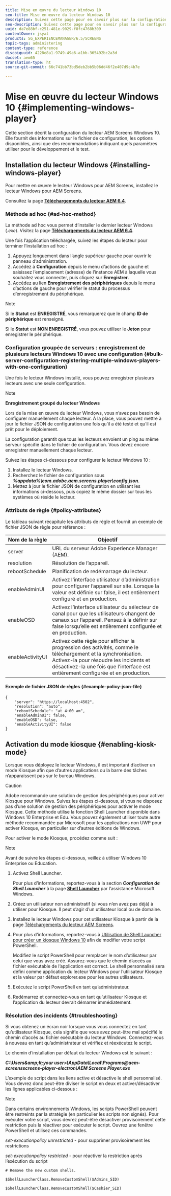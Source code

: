 ```yaml
---
title: Mise en œuvre du lecteur Windows 10
seo-title: Mise en œuvre du lecteur Windows 10
description: Suivez cette page pour en savoir plus sur la configuration du lecteur AEM Screens Windows 10.
seo-description: Suivez cette page pour en savoir plus sur la configuration du lecteur AEM Screens Windows 10.
uuid: da7e88bf-c251-481e-9029-f8fc4768b309
contentOwner: jsyal
products: SG_EXPERIENCEMANAGER/6.5/SCREENS
topic-tags: administering
content-type: reference
discoiquuid: 4228e8a1-9749-49a6-a1bb-365492bc2a3d
docset: aem65
translation-type: ht
source-git-commit: 66c741bb73bd5deb2bb5b06dd46f2e407d9c4b7e

---
```



# Mise en œuvre du lecteur Windows 10 {#implementing-windows-player}

Cette section décrit la configuration du lecteur AEM Screens Windows 10. Elle fournit des informations sur le fichier de configuration, les options disponibles, ainsi que des recommandations indiquant quels paramètres utiliser pour le développement et le test.

## Installation du lecteur Windows {#installing-windows-player}

Pour mettre en œuvre le lecteur Windows pour AEM Screens, installez le lecteur Windows pour AEM Screens.

Consultez la page [**Téléchargements du lecteur AEM 6.4**](https://download.macromedia.com/screens/).

### Méthode ad hoc {#ad-hoc-method}

La méthode ad hoc vous permet d’installer le dernier lecteur Windows (*.exe*). Visitez la page [**Téléchargements du lecteur AEM 6.4**](https://download.macromedia.com/screens/).

Une fois l’application téléchargée, suivez les étapes du lecteur pour terminer l’installation ad hoc :

1. Appuyez longuement dans l’angle supérieur gauche pour ouvrir le panneau d’administration.
1. Accédez à **Configuration** depuis le menu d’actions de gauche et saisissez l’emplacement (adresse) de l’instance AEM à laquelle vous souhaitez vous connecter, puis cliquez sur **Enregistrer**.
1. Accédez au lien **Enregistrement** **des périphériques** depuis le menu d’actions de gauche pour vérifier le statut du processus d’enregistrement du périphérique.

>[!NOTE]
>
>Si le **Statut** est **ENREGISTRÉ**, vous remarquerez que le champ **ID de périphérique** est renseigné.
>
>Si le **Statut** est **NON ENREGISTRÉ**, vous pouvez utiliser le **Jeton** pour enregistrer le périphérique.

### Configuration groupée de serveurs : enregistrement de plusieurs lecteurs Windows 10 avec une configuration {#bulk-server-configuration-registering-multiple-windows-players-with-one-configuration}

Une fois le lecteur Windows installé, vous pouvez enregistrer plusieurs lecteurs avec une seule configuration.

>[!NOTE]
>
>**Enregistrement groupé du lecteur Windows**
>
>Lors de la mise en œuvre du lecteur Windows, vous n’avez pas besoin de configurer manuellement chaque lecteur. À la place, vous pouvez mettre à jour le fichier JSON de configuration une fois qu’il a été testé et qu’il est prêt pour le déploiement.
>
>La configuration garantit que tous les lecteurs envoient un ping au même serveur spécifié dans le fichier de configuration. Vous devez encore enregistrer manuellement chaque lecteur.

Suivez les étapes ci-dessous pour configurer le lecteur Windows 10 :

1. Installez le lecteur Windows.
1. Recherchez le fichier de configuration sous ***%appdata%\com.adobe.aem.screens.player\config.json***.
1. Mettez à jour le fichier JSON de configuration en utilisant les informations ci-dessous, puis copiez le même dossier sur tous les systèmes où réside le lecteur.

### Attributs de règle    {#policy-attributes}

Le tableau suivant récapitule les attributs de règle et fournit un exemple de fichier JSON de règle pour référence :

| **Nom de la règle** | **Objectif** |
|---|---|
| server | URL du serveur Adobe Experience Manager (AEM). |
| resolution | Résolution de l’appareil. |
| rebootSchedule | Planification de redémarrage du lecteur. |
| enableAdminUI | Activez l’interface utilisateur d’administration pour configurer l’appareil sur site. Lorsque la valeur est définie sur false, il est entièrement configuré et en production. |
| enableOSD | Activez l’interface utilisateur du sélecteur de canal pour que les utilisateurs changent de canaux sur l’appareil. Pensez à la définir sur false lorsqu’elle est entièrement configurée et en production. |
| enableActivityUI | Activez cette règle pour afficher la progression des activités, comme le téléchargement et la synchronisation. Activez-la pour résoudre les incidents et désactivez-la une fois que l’interface est entièrement configurée et en production. |

#### Exemple de fichier JSON de règles    {#example-policy-json-file}

```
{
    "server": "https://localhost:4502",
    "resolution": "auto",
    "rebootSchedule": "at 4:00 am",
    "enableAdminUI": false,
    "enableOSD": false,
    "enableActivityUI": false
}
```

## Activation du mode kiosque {#enabling-kiosk-mode}

Lorsque vous déployez le lecteur Windows, il est important d’activer un mode Kiosque afin que d’autres applications ou la barre des tâches n’apparaissent pas sur le bureau Windows.

>[!CAUTION]
>
>Adobe recommande une solution de gestion des périphériques pour activer Kiosque pour Windows. Suivez les étapes ci-dessous, si vous ne disposez pas d’une solution de gestion des périphériques pour activer le mode Kiosque. Cette méthode utilise la fonction Shell Launcher disponible dans Windows 10 Enterprise et Edu. Vous pouvez également utiliser toute autre méthode recommandée par Microsoft pour les applications non UWP pour activer Kiosque, en particulier sur d’autres éditions de Windows.

Pour activer le mode Kiosque, procédez comme suit :

>[!NOTE]
>
>Avant de suivre les étapes ci-dessous, veillez à utiliser Windows 10 Enterprise ou Education.

1. Activez Shell Launcher.

   Pour plus d’informations, reportez-vous à la section ***Configuration de Shell Launcher*** à la page **[Shell Launcher](https://docs.microsoft.com/en-us/windows-hardware/customize/enterprise/shell-launcher)** par l’assistance Microsoft Windows.

1. Créez un utilisateur non administratif (si vous n’en avez pas déjà) à utiliser pour Kiosque. Il peut s’agir d’un utilisateur local ou de domaine.
1. Installez le lecteur Windows pour cet utilisateur Kiosque à partir de la page [Téléchargements du lecteur AEM Screens](https://download.macromedia.com/screens/).
1. Pour plus d’informations, reportez-vous à [Utilisation de Shell Launcher pour créer un kiosque Windows 10](https://docs.microsoft.com/en-us/windows/configuration/kiosk-shelllauncher) afin de modifier votre script PowerShell.

   Modifiez le script PowerShell pour remplacer le nom d’utilisateur par celui que vous avez créé. Assurez-vous que le chemin d’accès au fichier exécutable de l’application est correct. Le shell personnalisé sera défini comme application du lecteur Windows pour l’utilisateur Kiosque et la valeur par défaut explorer.exe pour les autres utilisateurs.

1. Exécutez le script PowerShell en tant qu’administrateur.
1. Redémarrez et connectez-vous en tant qu’utilisateur Kiosque et l’application du lecteur devrait démarrer immédiatement.

### Résolution des incidents {#troubleshooting}

Si vous obtenez un écran noir lorsque vous vous connectez en tant qu’utilisateur Kiosque, cela signifie que vous avez peut-être mal spécifié le chemin d’accès au fichier exécutable du lecteur Windows. Connectez-vous à nouveau en tant qu’administrateur et vérifiez et réexécutez le script.

Le chemin d’installation par défaut du lecteur Windows est le suivant :

***C:\Users\&amp;lt;your user&gt;\AppData\Local\Programs\@aem-screensscreens-player-electron\AEM Screens Player.exe***

L’exemple de script dans les liens active et désactive le shell personnalisé. Vous devrez donc peut-être diviser le script en deux et activer/désactiver les lignes applicables ci-dessous :

>[!NOTE]
>
>Dans certains environnements Windows, les scripts PowerShell peuvent être restreints par la stratégie (en particulier les scripts non signés). Pour exécuter votre script, vous devrez peut-être désactiver provisoirement cette restriction puis la réactiver pour exécuter le script. Ouvrez une fenêtre PowerShell et utilisez ces commandes.
>
>*set-executionpolicy unrestricted* - pour supprimer provisoirement les restrictions
>
>*set-executionpolicy restricted* - pour réactiver la restriction après l’exécution du script

```
# Remove the new custom shells.

$ShellLauncherClass.RemoveCustomShell($Admins_SID)

$ShellLauncherClass.RemoveCustomShell($Cashier_SID)
```

